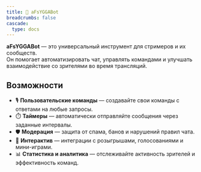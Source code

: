 ```yaml
---
title: 🤖 aFsYGGABot
breadcrumbs: false
cascade:
  type: docs
---
```


**aFsYGGABot** — это универсальный инструмент для стримеров и их сообществ.  
Он помогает автоматизировать чат, управлять командами и улучшать взаимодействие со зрителями во время трансляций.

## Возможности
- 🎙️ **Пользовательские команды** — создавайте свои команды с ответами на любые запросы.
- ⏱️ **Таймеры** — автоматически отправляйте сообщения через заданные интервалы.
- 🛡️ **Модерация** — защита от спама, банов и нарушений правил чата.
- 🎁 **Интерактив** — интеграции с розыгрышами, голосованиями и мини-играми.
- 📊 **Статистика и аналитика** — отслеживайте активность зрителей и эффективность команд.  